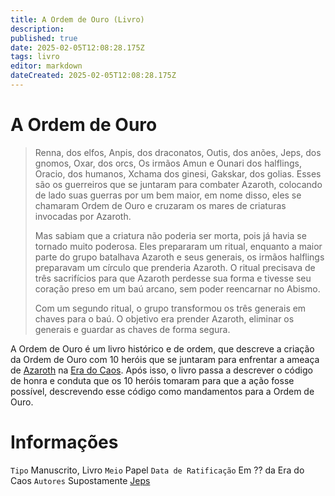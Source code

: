 ```yaml
---
title: A Ordem de Ouro (Livro)
description: 
published: true
date: 2025-02-05T12:08:28.175Z
tags: livro
editor: markdown
dateCreated: 2025-02-05T12:08:28.175Z
---
```


# A Ordem de Ouro
> Renna, dos elfos, Anpis, dos draconatos, Outis, dos anões, Jeps, dos gnomos, Oxar, dos orcs, Os irmãos Amun e Ounari dos halflings, Oracio, dos humanos, Xchama dos ginesi, Gakskar, dos golias. Esses são os guerreiros que se juntaram para combater Azaroth, colocando de lado suas guerras por um bem maior, em nome disso, eles se chamaram Ordem de Ouro e cruzaram os mares de criaturas invocadas por Azaroth.
> 
> Mas sabiam que a criatura não poderia ser morta, pois já havia se tornado muito poderosa. Eles prepararam um ritual, enquanto a maior parte do grupo batalhava Azaroth e seus generais, os irmãos halflings preparavam um círculo que prenderia Azaroth. O ritual precisava de três sacrifícios para que Azaroth perdesse sua forma e tivesse seu coração preso em um baú arcano, sem poder reencarnar no Abismo.
>
> Com um segundo ritual, o grupo transformou os três generais em chaves para o baú. O objetivo era prender Azaroth, eliminar os generais e guardar as chaves de forma segura.

A Ordem de Ouro é um livro histórico e de ordem, que descreve a criação da Ordem de Ouro com 10 heróis que se juntaram para enfrentar a ameaça de [Azaroth](/individuos/azaroth) na [Era do Caos](/linha-do-tempo). Após isso, o livro passa a descrever o código de honra e conduta que os 10 heróis tomaram para que a ação fosse possível, descrevendo esse código como mandamentos para a Ordem de Ouro.


# Informações
`Tipo` Manuscrito, Livro
`Meio` Papel 
`Data de Ratificação` Em ?? da Era do Caos
`Autores` Supostamente [Jeps](/individuos/jeps)